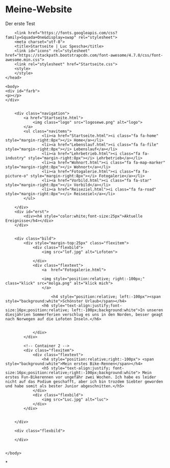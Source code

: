 # Meine-Website
Der erste Test 
<!doctype html>
<html lang="de">
	<head> 
		
		<link href="https://fonts.googleapis.com/css?family=Squada+One&display=swap" rel="stylesheet"> 
		<meta charset="utf-8">
		<title>Startseite | Luc Spescha</title>
		<link id="icons" rel="stylesheet" href="https://stackpath.bootstrapcdn.com/font-awesome/4.7.0/css/font-awesome.min.css">
		<link rel="stylesheet" href="Startseite.css">
		<style>
		</style>
	</head>
	
	<body>
	<div id="farb">
	<p></p>
	</div>
	
	
		<div class="navigation">
			<a href="Startseite.html">
				<img class="logo" src="logosewe.png" alt="logo">	
			</a>
			<ul class="navitems">
					<li><a href="Startseite.html"><i class="fa fa-home"  style="margin-right:8px"></i> Home</a></li>
					<li><a href="Lebenslauf.html"><i class="fa fa-file" style="margin-right:8px"></i> Lebenslauf</a></li>
					<li><a href="Lehrbetrieb.html"><i class="fa fa-industry" style="margin-right:8px"></i> Lehrbetrieb</a></li>
					<li><a href="Wohnort.html"><i class="fa fa-map-marker" style="margin-right:8px"></i> Wohnort</a></li>
					<li><a href="Fotogalerie.html"><i class="fa fa-picture-o" style="margin-right:8px"></i> Fotogalerie</a></li>
					<li><a href="Vorbild.html"><i class="fa fa-star" style="margin-right:8px"></i> Vorbild</a></li>
					<li><a href="Reiseziel.html"><i class="fa fa-road" style="margin-right:8px"></i> Reiseziel</a></li>
			</ul>
		
		</div>
		<div id="erst">
			<div><h4 style="color:white;font-size:25px">Aktuelle Ereignisse</h4></div>
		</div>
		
	
		<div class="bild">
			<div style="margin-top:25px" class="flexitem">
				<div class="flexbild">
					<img src="lof.jpg" alt="Lofoten">
					
				</div>
				<div class="flextext">
					<a  href="Fotogalerie.html">
					
					<img style="position:relative; right:-100px;" class="klick" src="molga.png" alt="klick mich">
					</a>
					
						<h4 style="position:relative; left:-100px"><span style="background:white">Schönster Urlaub</span></h4>
					<h6 style="text-align:justify;font-size:16px;position:relative; left:-100px;background:white">In unseren diesjährien Sommerferien verschlug es uns in den Norden, besser geagt nach Norwegen auf die Lofoten Inseln.</h6>
				
				
				</div>
			</div>
			
			<!-- Container 2 -->
			<div class="flexitem">
				<div class="flextext">
					<h4 style="position:relative;right:-100px"> <span style="background:white">Mein erstes Bike-Rennen</span></h4>
					<h5 style="text-align:justify; font-size:16px;position:relative;right:-100px;background:white"> Mein erstes Fun-Bikerennen vor ungefähr zwei Wochen. Ich habe es leider nicht auf das Podium geschafft, aber ich bin trozdem Siebter geworden und habe somit als bester Junior abgeschnitten.</h5>
				</div>
				<div class="flexbild">
					<img src="Luc.jpg" alt="luc">
				</div>
			</div>
			
			
		</div>
		
		<div class="flexbild">
			
		</div>
	
	
	</body>
	
</html>
*
